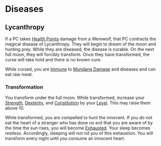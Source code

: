 # Diseases

## Lycanthropy

If a PC takes [Health Points](../../Player%20Characters/Derived%20Statistics/Health%20Points.md) damage from a Werewolf, that PC contracts the magical disease of Lycanthropy. They will begin to dream of the moon and hunting prey. While they are diseased, the disease is curable. On the next full moon, they will forcibly transform. Once they have transformed, the curse will take hold and there is no known cure.

While cursed, you are [Immune](../../Conditions/Immune.md) to [Mundane Damage](../../Damage%20Types/Mundane%20Damage.md) and diseases and can eat raw meat.

### Transformation

You transform under the full moon. While transformed, increase your [Strength](../../Player%20Characters/Chosen%20Statistics/Strength.md), [Dexterity](../../Player%20Characters/Chosen%20Statistics/Dexterity.md), and [Constitution](../../Player%20Characters/Chosen%20Statistics/Constitution.md) by your [Level](../../Player%20Characters/Derived%20Statistics/Level.md). This may raise them above 10.

While transformed, you are compelled to hunt the innocent. If you do not eat the heart of a stranger who has done no evil that you are aware of by the time the sun rises, you will become [Exhausted](../../Conditions/Exhausted.md). Your sleep becomes restless. Accordingly, sleeping will not rid you of this exhaustion. You will transform every night until you consume an innocent heart.
